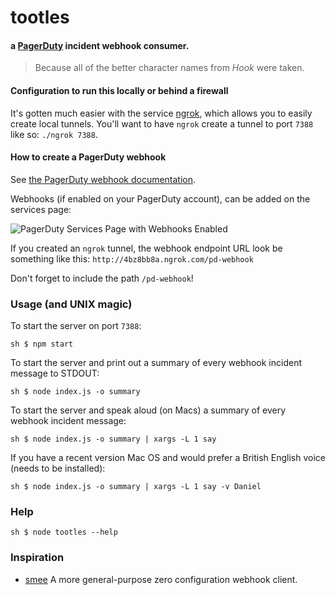tootles
==
#### a [PagerDuty](http://www.pagerduty.com) incident webhook consumer.

> Because all of the better character names from _Hook_ were taken.

#### Configuration to run this locally or behind a firewall

It's gotten much easier with the service [ngrok](https://ngrok.com/), which allows you to easily create local tunnels. You'll want to have `ngrok` create a tunnel to port `7388` like so: `./ngrok 7388`.

#### How to create a PagerDuty webhook

See [the PagerDuty webhook documentation](http://developer.pagerduty.com/documentation/rest/webhooks).

Webhooks (if enabled on your PagerDuty account), can be added on the services page:

![PagerDuty Services Page with Webhooks Enabled](https://www.evernote.com/shard/s302/sh/28ac7056-b8ae-489c-9fc4-56386497b477/01bba2bd8da2e25a3c6098f372db87d3/res/cfd6e2a1-4031-496e-b51f-32bd489c0555/skitch.png?resizeSmall&width=832)

If you created an `ngrok` tunnel, the webhook endpoint URL look be something like this: `http://4bz8bb8a.ngrok.com/pd-webhook`

Don't forget to include the path `/pd-webhook`!

### Usage (and UNIX magic)

To start the server on port `7388`:

``
sh $ npm start
``

To start the server and print out a summary of every webhook incident message to STDOUT:

``
sh $ node index.js -o summary
``

To start the server and speak aloud (on Macs) a summary of every webhook incident message:

``
sh $ node index.js -o summary | xargs -L 1 say
``

If you have a recent version Mac OS and would prefer a British English voice (needs to be installed):

``
sh $ node index.js -o summary | xargs -L 1 say -v Daniel
``

### Help

``
sh $ node tootles --help
``
### Inspiration

* [smee](https://github.com/tcr/smee) A more general-purpose zero configuration webhook client.
